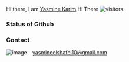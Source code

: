 <!---- ---->
Hi there, I am [Yasmine Karim](https://github.com/YasoKarim)
Hi There ![visitors](https://visitor-badge..me/badge?page_id=${your.YasoKarim}.${your.YasoKarim.id})
### Status of Github

<!---
[Anurag's GitHub stats](https://github-readme-stats.vercel.app/api?username=YasoKarim&theme=dark&show_icons=true)
--->
### Contact
![image](https://img.shields.io/badge/Gmail-D14836?style=for-the-badge&logo=gmail&logoColor=white)  &ensp;   yasmineelshafei10@gmail.com 

<!---
YasoKarim/YasoKarim is a ✨ special ✨ repository because its `README.md` (this file) appears on your GitHub profile.
You can click the Preview link to take a look at your changes.
👋 Hi, I’m @YasoKarim
- 👀 I’m interested in ...
- 🌱 I’m currently learning ...
- 💞️ I’m looking to collaborate on ...
- 📫 How to reach me ...
--->
